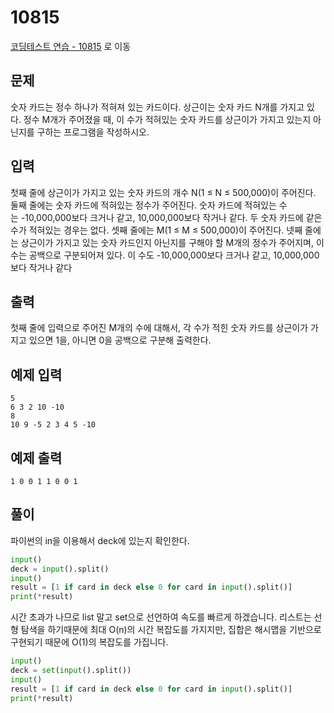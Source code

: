 # 10815

[코딩테스트 연습 - 10815][1] 로 이동

## 문제

숫자 카드는 정수 하나가 적혀져 있는 카드이다. 상근이는 숫자 카드 N개를 가지고 있다. 정수 M개가 주어졌을 때, 이 수가 적혀있는 숫자 카드를 상근이가 가지고 있는지 아닌지를 구하는 프로그램을 작성하시오.

## 입력

첫째 줄에 상근이가 가지고 있는 숫자 카드의 개수 N(1 ≤ N ≤ 500,000)이 주어진다. 둘째 줄에는 숫자 카드에 적혀있는 정수가 주어진다. 숫자 카드에 적혀있는 수는 -10,000,000보다 크거나 같고, 10,000,000보다 작거나 같다. 두 숫자 카드에 같은 수가 적혀있는 경우는 없다.
셋째 줄에는 M(1 ≤ M ≤ 500,000)이 주어진다. 넷째 줄에는 상근이가 가지고 있는 숫자 카드인지 아닌지를 구해야 할 M개의 정수가 주어지며, 이 수는 공백으로 구분되어져 있다. 이 수도 -10,000,000보다 크거나 같고, 10,000,000보다 작거나 같다

## 출력

첫째 줄에 입력으로 주어진 M개의 수에 대해서, 각 수가 적힌 숫자 카드를 상근이가 가지고 있으면 1을, 아니면 0을 공백으로 구분해 출력한다.

## 예제 입력

```
5
6 3 2 10 -10
8
10 9 -5 2 3 4 5 -10

```

## 예제 출력

```
1 0 0 1 1 0 0 1

```

## 풀이

파이썬의 in을 이용해서 deck에 있는지 확인한다.

```python
input()
deck = input().split()
input()
result = [1 if card in deck else 0 for card in input().split()]
print(*result)

```

시간 초과가 나므로 list 말고 set으로 선언하여 속도를 빠르게 하겠습니다.
리스트는 선형 탐색을 하기때문에 최대 O(n)의 시간 복잡도를 가지지만,
집합은 해시맵을 기반으로 구현되기 때문에 O(1)의 복잡도를 가집니다.

```python
input()
deck = set(input().split())
input()
result = [1 if card in deck else 0 for card in input().split()]
print(*result)

```

[1]: https://www.acmicpc.net/problem/10815
